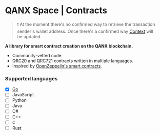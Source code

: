 # QANX Space | Contracts

> ❗ At the moment there's no confirmed way to retrieve the transaction sender's wallet address.
> Once there's a confirmed way [Context](contracts/go/utils/Context) will be updated.

**A library for smart contract creation on the QANX blockchain.** 
 - Community-vetted code.
 - QRC20 and QRC721 contracts written in multiple languages.
 - Inspired by [OpenZeppelin's smart contracts](https://github.com/OpenZeppelin/openzeppelin-contracts).

### Supported languages
 - [x] [Go](contracts/go)
 - [ ] JavaScript
 - [ ] Python
 - [ ] Java
 - [ ] C#
 - [ ] C++
 - [ ] C
 - [ ] Rust
